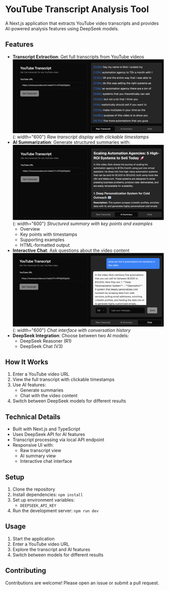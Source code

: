 # YouTube Transcript Analysis Tool

A Next.js application that extracts YouTube video transcripts and provides AI-powered analysis features using DeepSeek models.

## Features

- **Transcript Extraction**: Get full transcripts from YouTube videos
![Transcript View](./public/transcription.png){: width="600"}
*Raw transcript display with clickable timestamps*
- **AI Summarization**: Generate structured summaries with:
![AI Summary](./public/ai-summary.png){: width="600"}
*Structured summary with key points and examples*
  - Overview
  - Key points with timestamps
  - Supporting examples
  - HTML-formatted output
- **Interactive Chat**: Ask questions about the video content
![Video Chat](./public/video-chat.png){: width="600"}
*Chat interface with conversation history*
- **DeepSeek Integration**: Choose between two AI models:
  - DeepSeek Reasoner (R1)
  - DeepSeek Chat (V3)

## How It Works

1. Enter a YouTube video URL
2. View the full transcript with clickable timestamps
3. Use AI features:
   - Generate summaries
   - Chat with the video content
4. Switch between DeepSeek models for different results

## Technical Details

- Built with Next.js and TypeScript
- Uses DeepSeek API for AI features
- Transcript processing via local API endpoint
- Responsive UI with:
  - Raw transcript view
  - AI summary view
  - Interactive chat interface

## Setup

1. Clone the repository
2. Install dependencies: `npm install`
3. Set up environment variables:
   - `DEEPSEEK_API_KEY`
4. Run the development server: `npm run dev`

## Usage

1. Start the application
2. Enter a YouTube video URL
3. Explore the transcript and AI features
4. Switch between models for different results

## Contributing

Contributions are welcome! Please open an issue or submit a pull request.
